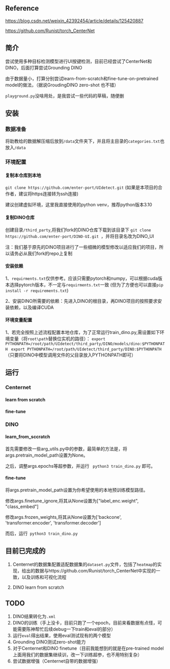 ## Reference

https://blog.csdn.net/weixin_42392454/article/details/125420887

https://github.com/Runist/torch_CenterNet

## 简介

尝试使用多种目标检测模型进行UI按键检测，目前已经尝试了CenterNet和DINO，后面打算尝试Grounding DINO

由于数据量小，打算分别尝试learn-from-scratch和fine-tune-on-pretrained model的做法，（据说GroudingDINO zero-shot 也不错）

`playground.py`没啥用处，是我尝试一些代码的草稿，随便删

## 安装

### 数据准备

将助教给的数据解压缩后放到`/data`文件夹下，并且将主目录的`categories.txt`也放入`/data`


### 环境配置

#### 复制本仓库到本地

`git clone https://github.com/enter-port/UIdetect.git` 
(如果是本项目的合作者，建议将https连接转为ssh连接)

建议创建虚拟环境，这里我直接使用的python venv，推荐python版本3.10

#### 复制DINO仓库

创建目录`/third_party`,将我们fork的DINO仓库下载到该目录下
`git clone https://github.com/enter-port/DINO-UI.git `，并将目录名改为DINO_UI

注：我们基于原先的DINO项目进行了一些细微的模型修改以适应我们的项目，所以请务必从我们fork的repo上复制

#### 安装依赖

1、`requirments.txt`仅供参考。应该只需要pytorch和numpy，可以根据cuda版本选择pytorch版本，不一定与`requirments.txt`一致
(但为了方便也可以直接`pip install -r requirements.txt`)

2、安装DINO所需要的依赖：先进入DINO的根目录，再DINO项目的按照要求安装依赖，以及编译CUDA

#### 环境变量配置

1、若完全按照上述流程配置本地仓库，为了正常运行train_dino.py,需设置如下环境变量（将`root\path`替换位实机的路径）：
` export PYTHONPATH=/root/path/UIdetect/third_party/DINO/models/dino:$PYTHONPATH  `
` export PYTHONPATH=/root/path/UIdetect/third_party/DINO:$PYTHONPATH  `
（只要将DINO中模型调用文件的父目录放入PYTHONPATH即可）

## 运行

### Centernet

#### learn from scratch

#### fine-tune

### DINO

#### learn_from_sccratch

首先需要修改一些arg_utils.py中的参数，最简单的方法是，将args.pretrain_model_path设置为None。

之后，调整args.epochs等超参数，并运行
` python3 train_dino.py`
即可。
#### fine-tune

将args.pretrain_model_path设置为你希望使用的本地预训练模型路径。

修改args.finetune_ignore,将其从None设置为["label_enc.weight", "class_embed"]

修改args.frozen_weights,将其从None设置为['backcone', 'transformer.encoder', 'transformer.decoder']

而后，运行` python3 train_dino.py`

## 目前已完成的

1. Centernet的数据集配置适配数据集的`dataset.py`文件，包括了`heatmap`的实现，给出的数据与https://github.com/Runist/torch_CenterNet中实现的一致，以及训练和可视化流程

2. DINO learn from scratch

## TODO

1. DINO结果转化为`.xml`
2. DINO的训练（手上没卡，目前只跑了一个epoch，目前来看数据有点怪，可能需要陈神帮忙后续debug一下train和eval的部分）
3. 运行`eval`得出结果，使用eval测试现有的两个模型
4. Grounding DINO测试zero-shot能力
5. 对于Centernet和DINO finetune（目前我能想到的就是在pre-trained model上面用我们的数据集继续训，改一下训练超参，也不用特别复杂）
6. 尝试数据增强（Centernet自带的数据增强）